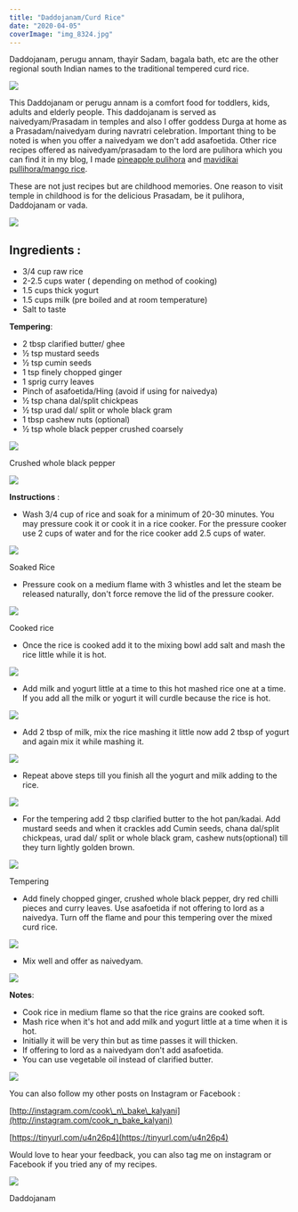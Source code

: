 ```yaml
---
title: "Daddojanam/Curd Rice"
date: "2020-04-05"
coverImage: "img_8324.jpg"
---
```


Daddojanam, perugu annam, thayir Sadam, bagala bath, etc are the other regional south Indian names to the traditional tempered curd rice.

![](https://cooknbakekalyani.files.wordpress.com/2020/04/img_8324.jpg?w=1024)

This Daddojanam or perugu annam is a comfort food for toddlers, kids, adults and elderly people. This daddojanam is served as naivedyam/Prasadam in temples and also I offer goddess Durga at home as a Prasadam/naivedyam during navratri celebration. Important thing to be noted is when you offer a naivedyam we don't add asafoetida. Other rice recipes offered as naivedyam/prasadam to the lord are pulihora which you can find it in my blog, I made [pineapple pulihora](https://cooknbakekalyani.wordpress.com/2020/01/31/pineapple-pulihora/) and [mavidikai](https://cooknbakekalyani.wordpress.com/2020/04/03/mango-rice-mavidikai-pulihora/) [pullihora](https://cooknbakekalyani.wordpress.com/2020/04/03/mango-rice-mavidikai-pulihora/)[/mango rice](https://cooknbakekalyani.wordpress.com/2020/04/03/mango-rice-mavidikai-pulihora/).

These are not just recipes but are childhood memories. One reason to visit temple in childhood is for the delicious Prasadam, be it pulihora, Daddojanam or vada.

![](https://cooknbakekalyani.files.wordpress.com/2020/04/img_8321.jpg?w=1024)

## Ingredients :

- 3/4 cup raw rice
- 2-2.5 cups water ( depending on method of cooking)
- 1.5 cups thick yogurt
- 1.5 cups milk (pre boiled and at room temperature)
- Salt to taste

**Tempering**: 

- 2 tbsp clarified butter/ ghee
- ½ tsp mustard seeds
- ½ tsp cumin seeds
- 1 tsp finely chopped ginger
- 1 sprig curry leaves
- Pinch of asafoetida/Hing (avoid if using for naivedya)
- ½ tsp chana dal/split chickpeas
- ½ tsp urad dal/ split or whole black gram
- 1 tbsp cashew nuts (optional)
- ½ tsp whole black pepper crushed coarsely

![](https://cooknbakekalyani.files.wordpress.com/2020/04/image-2.jpg?w=805)

Crushed whole black pepper  

![](https://cooknbakekalyani.files.wordpress.com/2020/04/img_8306.jpg?w=1024)

**Instructions** :

- Wash 3/4 cup of rice and soak for a minimum of 20-30 minutes. You may pressure cook it or cook it in a rice cooker. For the pressure cooker use 2 cups of water and for the rice cooker add 2.5 cups of water.

![](https://cooknbakekalyani.files.wordpress.com/2020/04/img_8280.jpg?w=839)

Soaked Rice

- Pressure cook on a medium flame with 3 whistles and let the steam be released naturally, don't force remove the lid of the pressure cooker.

![](https://cooknbakekalyani.files.wordpress.com/2020/04/img_8285.jpg?w=768)

Cooked rice

- Once the rice is cooked add it to the mixing bowl add salt and mash the rice little while it is hot.

![](https://cooknbakekalyani.files.wordpress.com/2020/04/img_8286.jpg?w=1024)

- Add milk and yogurt little at a time to this hot mashed rice one at a time. If you add all the milk or yogurt it will curdle because the rice is hot.

![](https://cooknbakekalyani.files.wordpress.com/2020/04/img_8287.jpg?w=1024)

- Add 2 tbsp of milk, mix the rice mashing it little now add 2 tbsp of yogurt and again mix it while mashing it.

![](https://cooknbakekalyani.files.wordpress.com/2020/04/img_8289.jpg?w=768)

- Repeat above steps till you finish all the yogurt and milk adding to the rice.

![](https://cooknbakekalyani.files.wordpress.com/2020/04/img_8292.jpg?w=768)

- For the tempering add 2 tbsp clarified butter to the hot pan/kadai. Add mustard seeds and when it crackles add Cumin seeds, chana dal/split chickpeas, urad dal/ split or whole black gram, cashew nuts(optional) till they turn lightly golden brown.

![](https://cooknbakekalyani.files.wordpress.com/2020/04/img_8309.jpg?w=1024)

Tempering

- Add finely chopped ginger, crushed whole black pepper, dry red chilli pieces and curry leaves. Use asafoetida if not offering to lord as a naivedya. Turn off the flame and pour this tempering over the mixed curd rice.

![](https://cooknbakekalyani.files.wordpress.com/2020/04/img_8311.jpg?w=1024)

- Mix well and offer as naivedyam.

![](https://cooknbakekalyani.files.wordpress.com/2020/04/img_8318.jpg?w=1024)

**Notes**: 

- Cook rice in medium flame so that the rice grains are cooked soft.
- Mash rice when it's hot and add milk and yogurt little at a time when it is hot.
- Initially it will be very thin but as time passes it will thicken.
- If offering to lord as a naivedyam don't add asafoetida.
- You can use vegetable oil instead of clarified butter.

![](https://cooknbakekalyani.files.wordpress.com/2020/04/image-1-1.jpg?w=1024)

You can also follow my other posts on Instagram or Facebook :

[http://instagram.com/cook\_n\_bake\_kalyani](http://instagram.com/cook_n_bake_kalyani)

[https://tinyurl.com/u4n26p4](https://tinyurl.com/u4n26p4)

Would love to hear your feedback, you can also tag me on instagram or Facebook if you tried any of my recipes.

![](https://cooknbakekalyani.files.wordpress.com/2020/04/img_8329.jpg?w=1024)

Daddojanam
